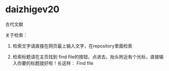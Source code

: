# daizhigev20
古代文献

关于检索：
1. 检索文字请直接在网页最上输入文字，在repository里面检索

2. 检索标题请在主页找到 find file的按钮，点进去，抬头附近有个光标，直接输入你要的标题就好啦！长这样：<a https="https://github.com/garychowcmu/daizhigev20/find/master" class="btn btn-sm empty-icon float-right BtnGroup-item" data-pjax="" data-hotkey="t" data-ga-click="Repository, find file, location:repo overview">
      Find file
    </a>
